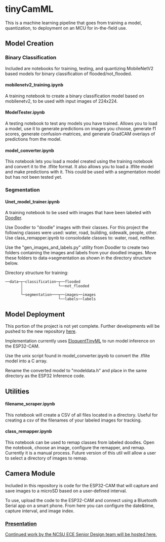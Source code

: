 # tinyCamML

This is a machine learning pipeline that goes from training a model, quantization, to deployment on an MCU for in-the-field use. 

## Model Creation

### Binary Classification

Included are notebooks for training, testing, and quantizing MobileNetV2 based models for binary classification of flooded/not_flooded.

#### mobilenetv2_training.ipynb
A training notebook to create a binary classification model based on mobilenetv2, to be used with input images of 224x224. 

#### ModelTester.ipynb
A testing notebook to test any models you have trained. Allows you to load a model, use it to generate predictions on images you choose, generate f1 scores, generate confusion-matrices, and generate GradCAM overlays of predictions from the model.

#### model_converter.ipynb
This notebook lets you load a model created using the training notebook and convert it to the .tflite format. It also allows you to load a .tflite model and make predictions with it. This could be used with a segmentation model but has not been tested yet.

### Segmentation

#### Unet_model_trainer.ipynb
A training notebook to be used with images that have been labeled with [Doodler](https://github.com/Doodleverse/dash_doodler).

Use Doodler to "doodle" images with their classes. For this project the following classes were used: water, road, building, sidewalk, people, other. Use class_remapper.ipynb to consolodate classes to: water, road, neither. 

Use the "gen_images_and_labels.py" utility from Doodler to create two folders containing the images and labels from your doodled images. Move these folders to data->segmentation as shown in the directory structure below.

Directory structure for training:
```
──data─┬─classification─┬──flooded
       │                └──not_flooded
       │
       └─segmentation───┬──images──images
                        └──labels──labels
```

## Model Deployment

This portion of the project is not yet complete. Further developments will be pushed to the new repository [here](https://github.com/JoeWTG/SunnyD-SD-2022). 

Implementation currently uses [EloquentTinyML](https://github.com/eloquentarduino/EloquentTinyML) to run model inference on the ESP32-CAM.

Use the unix script found in model_converter.ipynb to convert the .tflite model into a C array.

Rename the converted model to "modeldata.h" and place in the same directory as the ESP32 Inference code. 

## Utilities

#### filename_scraper.ipynb
This notebook will create a CSV of all files located in a directory. Useful for creating a csv of the filenames of your labeled images for tracking.

#### class_remapper.ipynb
This notebook can be used to remap classes from labeled doodles. Open the notebook, choose an image, configure the remapper, and remap.
Currently it is a manual process. Future version of this util will allow a user to select a directory of images to remap.

## Camera Module

Included in this repository is code for the ESP32-CAM that will capture and save images to a microSD based on a user-defined interval.

To use, upload the code to the ESP32-CAM and connect using a Bluetooth Serial app on a smart phone. From here you can configure the date&time, capture interval, and image index. 

### [Presentation](https://docs.google.com/presentation/d/1H9vci88QYEPyQeXLo3Sxy1dpsh4Yb4WI/)

[Continued work by the NCSU ECE Senior Design team will be hosted here.](https://github.com/JoeWTG/SunnyD-SD-2022)
